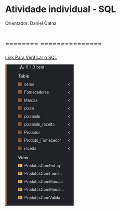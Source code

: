 # Atividade individual - SQL 

Orientador: Daniel Oatha

<h1>-------- ---------------</h1>



[Link Para Verificar o SQL](https://github.com/Leon14789/atividade-B/blob/master/SQL-View.txt)


![Atividade-A](Cod-Funcionando.PNG)

